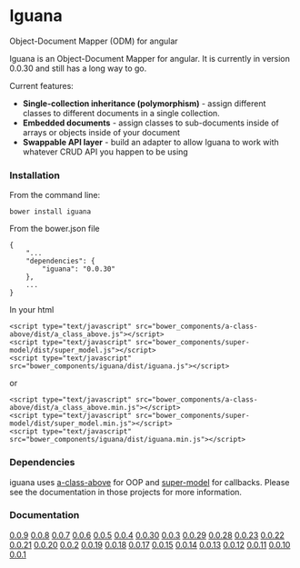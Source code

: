 # Iguana

Object-Document Mapper (ODM) for angular

Iguana is an Object-Document Mapper for angular. It is currently in version 0.0.30
and still has a long way to go.

Current features:

 * **Single-collection inheritance (polymorphism)** - assign different classes to different documents
   in a single collection.
 * **Embedded documents** - assign classes to sub-documents inside of arrays or objects inside of your document
 * **Swappable API layer** - build an adapter to allow Iguana to work with whatever CRUD API you happen to be using

### Installation

From the command line:

    bower install iguana

From the bower.json file

    {
	    "...
	    "dependencies": {
	        "iguana": "0.0.30"
	    },
		...
	}

In your html

	<script type="text/javascript" src="bower_components/a-class-above/dist/a_class_above.js"></script>
	<script type="text/javascript" src="bower_components/super-model/dist/super_model.js"></script>
    <script type="text/javascript" src="bower_components/iguana/dist/iguana.js"></script>
or

	<script type="text/javascript" src="bower_components/a-class-above/dist/a_class_above.min.js"></script>
	<script type="text/javascript" src="bower_components/super-model/dist/super_model.min.js"></script>
    <script type="text/javascript" src="bower_components/iguana/dist/iguana.min.js"></script>

### Dependencies

iguana uses [a-class-above](https://github.com/pedago/a-class-above) for OOP and
[super-model](https://github.com/pedago/super-model) for callbacks.  Please see the documentation
in those projects for more information.

### Documentation

[0.0.9](http://pedago.github.io/iguana/docs/0.0.9)
[0.0.8](http://pedago.github.io/iguana/docs/0.0.8)
[0.0.7](http://pedago.github.io/iguana/docs/0.0.7)
[0.0.6](http://pedago.github.io/iguana/docs/0.0.6)
[0.0.5](http://pedago.github.io/iguana/docs/0.0.5)
[0.0.4](http://pedago.github.io/iguana/docs/0.0.4)
[0.0.30](http://pedago.github.io/iguana/docs/0.0.30)
[0.0.3](http://pedago.github.io/iguana/docs/0.0.3)
[0.0.29](http://pedago.github.io/iguana/docs/0.0.29)
[0.0.28](http://pedago.github.io/iguana/docs/0.0.28)
[0.0.23](http://pedago.github.io/iguana/docs/0.0.23)
[0.0.22](http://pedago.github.io/iguana/docs/0.0.22)
[0.0.21](http://pedago.github.io/iguana/docs/0.0.21)
[0.0.20](http://pedago.github.io/iguana/docs/0.0.20)
[0.0.2](http://pedago.github.io/iguana/docs/0.0.2)
[0.0.19](http://pedago.github.io/iguana/docs/0.0.19)
[0.0.18](http://pedago.github.io/iguana/docs/0.0.18)
[0.0.17](http://pedago.github.io/iguana/docs/0.0.17)
[0.0.15](http://pedago.github.io/iguana/docs/0.0.15)
[0.0.14](http://pedago.github.io/iguana/docs/0.0.14)
[0.0.13](http://pedago.github.io/iguana/docs/0.0.13)
[0.0.12](http://pedago.github.io/iguana/docs/0.0.12)
[0.0.11](http://pedago.github.io/iguana/docs/0.0.11)
[0.0.10](http://pedago.github.io/iguana/docs/0.0.10)
[0.0.1](http://pedago.github.io/iguana/docs/0.0.1)
